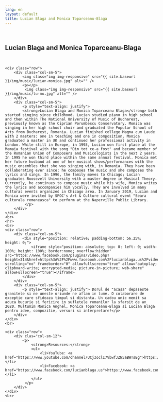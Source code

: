 ```yaml
---
lang: en
layout: default
title: Lucian Blaga and Monica Toparceanu-Blaga
---
```

<br>
<div class="container">
    <h2>Lucian Blaga and Monica Toparceanu-Blaga</h2>
    <br>

    <div class="row">
        <div class="col-sm-5">
            <img class="img img-responsive" src="{{ site.baseurl }}/img/music/lucian-monica.jpg" alt="" />
            <p></p>
             <img class="img img-responsive" src="{{ site.baseurl }}/img/music/lu-mo.jpg" alt="" />
        </div> 
        <div class="col-sm-5"> 
            <p style="text-align: justify">
            <strong>Lucian Blaga and Monica Toparceanu Blaga</strong> both started singing since childhood. Lucian studied piano in high school and then within The National University of Music of Bucharest, previously known as the Ciprian Porumbescu Conservatory. Monica was singing in her high school choir and graduated the Popular School of Arts from Bucharest, Romania. Lucian finished college Magna cum Laude with 2 masters: one in teaching and one in composition. Monica graduated a master in UK and continued her professional activity in London. While still in Europe, in 1993, Lucian won first place at the Mamaia festival with the song "Din tot ce-a fost" and became member of the Romanian Union of Composers and Musicologists in the next 2 years. In 1995 he won third place within the same annual festival. Monica met her future husband at one of her musical shows/performances with the music ensembles that she was singing with, in Romania. They have been collaborating ever since: he composes the music and she composes the lyrics and sings. In 1996, the family moves to Chicago; Lucian graduates Roosevelt University with a master degree in Musical Theory. Currently, he continues to compose music while his wife, Monica writes the lyrics and accompanies him vocally. They are involved in many cultural events organized in Chicago area. In January 2019, Lucian and Monica were invited by SPOC's Art & Culture cultural event "Seara culturala romaneasca" to perform at the Naperville Public Library. 
             </p>
        </div>
    </div>
    <br>
    <hr>
    <br>
    <div class="row">
        <div class="col-sm-5">
            <div style="position: relative; padding-bottom: 56.25%; height: 0;">
                <iframe style="position: absolute; top: 0; left: 0; width: 100%; height: 100%; border:none; overflow:hidden" src="https://www.facebook.com/plugins/video.php?height=314&href=https%3A%2F%2Fwww.facebook.com%2Flucianblaga.us%2Fvideos%2F1677149945821321%2F&show_text=false"  scrolling="no" frameborder="0" allowfullscreen="true" allow="autoplay; clipboard-write; encrypted-media; picture-in-picture; web-share" allowFullScreen="true"></iframe>
            </div>
        </div>
        <div class="col-sm-5">
            <p style="text-align: justify"> Dorul de "acasa" depaseste granitele si ne uneste oriunde ne aflam in lume. O colaborare de exceptie care sfideaza timpul si distanta. Un cadou unic menit sa aduca bucurie si fericire in sufletele romanilor la sfarsit de an 2020. Multumim Monica Anghel, Monica Toparceanu-Blaga si Lucian Blaga pentru idee, compozitie, versuri si interpretare!</p>
        </div>
    </div>
    <br>

    <div class="row">
        <div clas="col-sm-12">
            <p>
                <strong>Resources:</strong>
                <ul>
                    <li>YouTube: <a href="https://www.youtube.com/channel/UCj3oclI7VbwfJZN5aBWTsEg">https://www.youtube.com/channel/UCj3oclI7VbwfJZN5aBWTsEg</a></li>
                    <li>Facebook: <a href="https://www.facebook.com/lucianblaga.us">https://www.facebook.com/lucianblaga.us</a></li>
                </ul>
             </p>
        </div>
    </div>
    <br>   
</div>
<br>
<br>